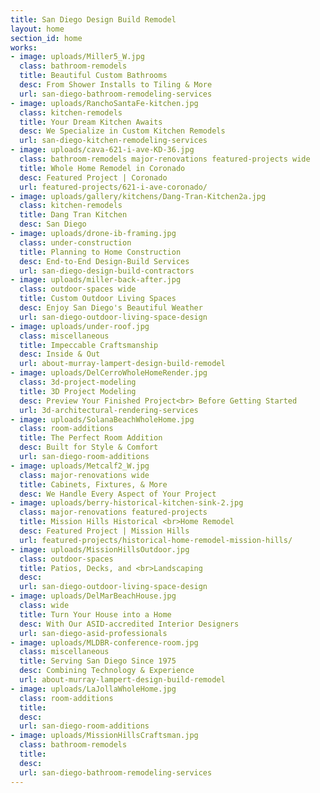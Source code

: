 ```yaml
---
title: San Diego Design Build Remodel
layout: home
section_id: home
works:
- image: uploads/Miller5_W.jpg
  class: bathroom-remodels
  title: Beautiful Custom Bathrooms
  desc: From Shower Installs to Tiling & More
  url: san-diego-bathroom-remodeling-services
- image: uploads/RanchoSantaFe-kitchen.jpg
  class: kitchen-remodels
  title: Your Dream Kitchen Awaits
  desc: We Specialize in Custom Kitchen Remodels
  url: san-diego-kitchen-remodeling-services
- image: uploads/cava-621-i-ave-KD-36.jpg
  class: bathroom-remodels major-renovations featured-projects wide
  title: Whole Home Remodel in Coronado
  desc: Featured Project | Coronado
  url: featured-projects/621-i-ave-coronado/
- image: uploads/gallery/kitchens/Dang-Tran-Kitchen2a.jpg
  class: kitchen-remodels
  title: Dang Tran Kitchen
  desc: San Diego
- image: uploads/drone-ib-framing.jpg
  class: under-construction
  title: Planning to Home Construction
  desc: End-to-End Design-Build Services
  url: san-diego-design-build-contractors
- image: uploads/miller-back-after.jpg
  class: outdoor-spaces wide
  title: Custom Outdoor Living Spaces
  desc: Enjoy San Diego's Beautiful Weather
  url: san-diego-outdoor-living-space-design
- image: uploads/under-roof.jpg
  class: miscellaneous
  title: Impeccable Craftsmanship
  desc: Inside & Out
  url: about-murray-lampert-design-build-remodel
- image: uploads/DelCerroWholeHomeRender.jpg
  class: 3d-project-modeling
  title: 3D Project Modeling
  desc: Preview Your Finished Project<br> Before Getting Started
  url: 3d-architectural-rendering-services
- image: uploads/SolanaBeachWholeHome.jpg
  class: room-additions
  title: The Perfect Room Addition
  desc: Built for Style & Comfort
  url: san-diego-room-additions
- image: uploads/Metcalf2_W.jpg
  class: major-renovations wide
  title: Cabinets, Fixtures, & More
  desc: We Handle Every Aspect of Your Project
- image: uploads/berry-historical-kitchen-sink-2.jpg
  class: major-renovations featured-projects
  title: Mission Hills Historical <br>Home Remodel
  desc: Featured Project | Mission Hills
  url: featured-projects/historical-home-remodel-mission-hills/
- image: uploads/MissionHillsOutdoor.jpg
  class: outdoor-spaces
  title: Patios, Decks, and <br>Landscaping
  desc: 
  url: san-diego-outdoor-living-space-design
- image: uploads/DelMarBeachHouse.jpg
  class: wide
  title: Turn Your House into a Home
  desc: With Our ASID-accredited Interior Designers
  url: san-diego-asid-professionals
- image: uploads/MLDBR-conference-room.jpg
  class: miscellaneous
  title: Serving San Diego Since 1975
  desc: Combining Technology & Experience
  url: about-murray-lampert-design-build-remodel
- image: uploads/LaJollaWholeHome.jpg
  class: room-additions
  title: 
  desc: 
  url: san-diego-room-additions
- image: uploads/MissionHillsCraftsman.jpg
  class: bathroom-remodels
  title: 
  desc: 
  url: san-diego-bathroom-remodeling-services
---
```


